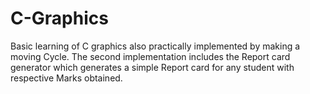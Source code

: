 # C-Graphics
Basic learning of C graphics also practically implemented by making a moving Cycle.
The second implementation includes the Report card generator which generates a simple Report card for any student with respective Marks obtained.
